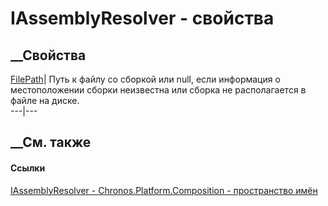 # IAssemblyResolver - свойства
##  __Свойства
[FilePath](P_Chronos_Platform_Composition_IAssemblyResolver_FilePath.htm)|
Путь к файлу со сборкой или null, если информация о местоположении сборки
неизвестна или сборка не располагается в файле на диске.  
---|---  
## __См. также
#### Ссылки
[IAssemblyResolver - ](T_Chronos_Platform_Composition_IAssemblyResolver.htm)
[Chronos.Platform.Composition - пространство
имён](N_Chronos_Platform_Composition.htm)
